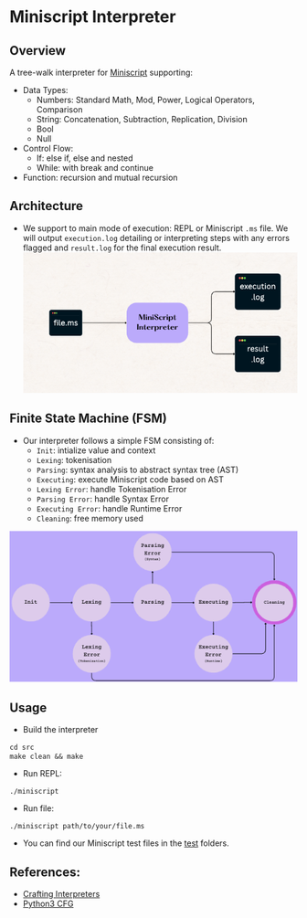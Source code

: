 # Miniscript Interpreter

## Overview
A tree-walk interpreter for [Miniscript](https://miniscript.org/) supporting:
- Data Types: 
  - Numbers: Standard Math, Mod, Power, Logical Operators, Comparison 
  - String: Concatenation, Subtraction, Replication, Division
  - Bool
  - Null
- Control Flow:
  - If: else if, else and nested
  - While: with break and continue
- Function: recursion and mutual recursion

## Architecture
- We support to main mode of execution: REPL or Miniscript `.ms` file. We will output `execution.log` detailing or interpreting steps with any errors flagged and `result.log` for the final execution result. 
![](images/archi.png)

## Finite State Machine (FSM)
- Our interpreter follows a simple FSM consisting of:
  - `Init`: intialize value and context
  - `Lexing`: tokenisation
  - `Parsing`: syntax analysis to abstract syntax tree (AST)
  - `Executing`: execute Miniscript code based on AST
  - `Lexing Error`: handle Tokenisation Error
  - `Parsing Error`: handle Syntax Error
  - `Executing Error`: handle Runtime Error
  - `Cleaning`: free memory used
    
![](images/fsm.png)

## Usage
- Build the interpreter
```shell
cd src
make clean && make
```
- Run REPL:
```shell
./miniscript
```
- Run file:
```shell
./miniscript path/to/your/file.ms
```
- You can find our Miniscript test files in the [test](test) folders.

## References:
- [Crafting Interpreters](https://craftinginterpreters.com/)
- [Python3 CFG](https://docs.python.org/3/reference/grammar.html)
